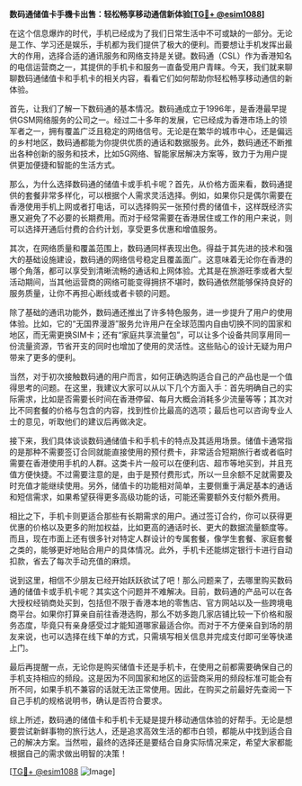 **数码通储值卡手機卡出售：轻松畅享移动通信新体验[[TG💪+ @esim1088](https://t.me/s/esim1088)]**

在这个信息爆炸的时代，手机已经成为了我们日常生活中不可或缺的一部分。无论是工作、学习还是娱乐，手机都为我们提供了极大的便利。而要想让手机发挥出最大的作用，选择合适的通讯服务和网络支持是关键。数码通（CSL）作为香港知名的电信运营商之一，其提供的手机卡和服务一直备受用户青睐。今天，我们就来聊聊数码通储值卡和手机卡的相关内容，看看它们如何帮助你轻松畅享移动通信的新体验。

首先，让我们了解一下数码通的基本情况。数码通成立于1996年，是香港最早提供GSM网络服务的公司之一。经过二十多年的发展，它已经成为香港市场上的领军者之一，拥有覆盖广泛且稳定的网络信号。无论是在繁华的城市中心，还是偏远的乡村地区，数码通都能为你提供优质的通话和数据服务。此外，数码通还不断推出各种创新的服务和技术，比如5G网络、智能家居解决方案等，致力于为用户提供更加便捷和智能的生活方式。

那么，为什么选择数码通的储值卡或手机卡呢？首先，从价格方面来看，数码通提供的套餐非常多样化，可以根据个人需求灵活选择。例如，如果你只是偶尔需要在香港使用手机上网或者打电话，可以选择购买一张预付费的储值卡，这样既经济实惠又避免了不必要的长期费用。而对于经常需要在香港居住或工作的用户来说，则可以选择开通后付费的合约计划，享受更多优惠和增值服务。

其次，在网络质量和覆盖范围上，数码通同样表现出色。得益于其先进的技术和强大的基础设施建设，数码通的网络信号稳定且覆盖面广。这意味着无论你在香港的哪个角落，都可以享受到清晰流畅的通话和上网体验。尤其是在旅游旺季或者大型活动期间，当其他运营商的网络可能变得拥挤不堪时，数码通依然能够保持良好的服务质量，让你不再担心断线或者卡顿的问题。

除了基础的通讯功能外，数码通还推出了许多特色服务，进一步提升了用户的使用体验。比如，它的“无国界漫游”服务允许用户在全球范围内自由切换不同的国家和地区，而无需更换SIM卡；还有“家庭共享流量包”，可以让多个设备共同享用同一份流量资源，节省开支的同时也增加了使用的灵活性。这些贴心的设计无疑为用户带来了更多的便利。

当然，对于初次接触数码通的用户而言，如何正确选购适合自己的产品也是一个值得思考的问题。在这里，我建议大家可以从以下几个方面入手：首先明确自己的实际需求，比如是否需要长时间在香港停留、每月大概会消耗多少流量等等；其次对比不同套餐的价格与包含的内容，找到性价比最高的选项；最后也可以咨询专业人士的意见，听取他们的建议后再做决定。

接下来，我们具体谈谈数码通储值卡和手机卡的特点及其适用场景。储值卡通常指的是那种不需要签订合同就能直接使用的预付费卡，非常适合短期旅行者或者临时需要在香港使用手机的人群。这类卡片一般可以在便利店、超市等地买到，并且充值方便快捷。不过需要注意的是，由于是预付费形式，所以一旦余额不足就需要及时充值才能继续使用。另外，储值卡的功能相对简单，主要侧重于满足基本的通话和短信需求，如果希望获得更多高级功能的话，可能还需要额外支付额外费用。

相比之下，手机卡则更适合那些有长期需求的用户。通过签订合约，你可以获得更优惠的价格以及更多的附加权益，比如更高的通话时长、更大的数据流量额度等。而且，现在市面上还有很多针对特定人群设计的专属套餐，像学生套餐、家庭套餐之类的，能够更好地贴合用户的具体情况。此外，手机卡还能绑定银行卡进行自动扣款，省去了每次手动充值的麻烦。

说到这里，相信不少朋友已经开始跃跃欲试了吧！那么问题来了，去哪里购买数码通的储值卡或手机卡呢？其实这个问题并不难解决。目前，数码通的产品可以在各大授权经销商处买到，包括但不限于香港本地的零售店、官方网站以及一些跨境电商平台。如果你打算亲自前往香港选购，那么不妨多跑几家店铺比较一下价格和服务态度，毕竟只有亲身感受过才能知道哪家最适合你。而对于不方便亲自到场的朋友来说，也可以选择在线下单的方式，只需填写相关信息并完成支付即可坐等快递上门。

最后再提醒一点，无论你是购买储值卡还是手机卡，在使用之前都需要确保自己的手机支持相应的频段。这是因为不同国家和地区的运营商采用的频段标准可能会有所不同，如果手机不兼容的话就无法正常使用。因此，在购买之前最好先查阅一下自己手机的规格说明书，确认是否符合要求。

综上所述，数码通的储值卡和手机卡无疑是提升移动通信体验的好帮手。无论是想要尝试新鲜事物的旅行达人，还是追求高效生活的都市白领，都能从中找到适合自己的解决方案。当然啦，最终的选择还是要结合自身实际情况来定，希望大家都能根据自己的需求做出明智的决策！

[[TG💪+ @esim1088](https://t.me/s/esim1088) ![Image](https://i.postimg.cc/4NQfJmqS/Snipaste-2025-05-13-00-14-12.png)]